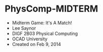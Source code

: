 PhysComp-MIDTERM
================

 * Midterm Game: It's A Match!
 * Lee Saynor
 * DIGF 2B03 Physical Computing
 * OCAD University
 * Created on Feb 9, 2014
